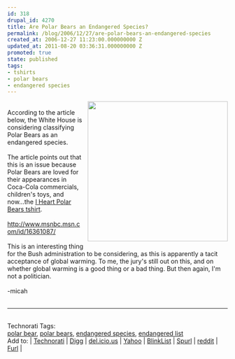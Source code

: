 ```yaml
---
id: 318
drupal_id: 4270
title: Are Polar Bears an Endangered Species?
permalink: /blog/2006/12/27/are-polar-bears-an-endangered-species
created_at: 2006-12-27 11:23:00.000000000 Z
updated_at: 2011-08-20 03:36:31.000000000 Z
promoted: true
state: published
tags:
- tshirts
- polar bears
- endangered species
---
```

<a href="http://www.reddingbrothers.com/polarbear/"><img style="float:right;cursor:pointer;width:320px;margin:0 0 10px 10px;" src="http://www.reddingbrothers.com/components/com_virtuemart/shop_image/product/b6a9442d0efd6ac9e34d0ae6c0e8e23e.jpg" alt="" border="0" /></a><br />According to the article below, the White House is considering classifying Polar Bears as an endangered species.<br /><br />The article points out that this is an issue because Polar Bears are loved for their appearances in Coca-Cola commercials, children's toys, and now...the <a href="http://www.reddingbrothers.com/polarbear/">I Heart Polar Bears tshirt</a>.<br /><a href="http://www.msnbc.msn.com/id/16361087/"><br />http://www.msnbc.msn.com/id/16361087/</a><br /><br />This is an interesting thing for the Bush administration to be considering, as this is apparently a tacit acceptance of global warming. To me, the jury's still out on this, and on whether global warming is a good thing or a bad thing. But then again, I'm not a politician.<br /><br />-micah<br /><br /><hr /><br /><span class="technoratitag">Technorati Tags:<br /><a href="http://www.technorati.com/tag/polar+bear" target="_blank" rel="tag" title="Link to Technorati Tag category for polar bear">polar bear</a>, <a href="http://www.technorati.com/tag/polar+bears" target="_blank" rel="tag" title="Link to Technorati Tag category for polar bears">polar bears</a>, <a href="http://www.technorati.com/tag/endangered+species" target="_blank" rel="tag" title="Link to Technorati Tag category for endangered species">endangered species</a>, <a href="http://www.technorati.com/tag/endangered+list" target="_blank" rel="tag" title="Link to Technorati Tag category for endangered list">endangered list</a></span><br /><span class="sociallinks">Add to: | <a href="http://technorati.com/faves?add=http%3A%2F%2Fiheartpolarbears%2Eblogspot%2Ecom%2F2006%2F12%2Fare%2Dpolar%2Dbears%2Dendangered%2Dspecies%2Ehtml" target="_blank">Technorati</a> |  <a href="http://digg.com/submit?phase=2&amp;url=http%3A%2F%2Fiheartpolarbears%2Eblogspot%2Ecom%2F2006%2F12%2Fare%2Dpolar%2Dbears%2Dendangered%2Dspecies%2Ehtml" target="_blank">Digg</a> |  <a href="http://del.icio.us/post?url=http%3A%2F%2Fiheartpolarbears%2Eblogspot%2Ecom%2F2006%2F12%2Fare%2Dpolar%2Dbears%2Dendangered%2Dspecies%2Ehtml;title=Are%20Polar%20Bears%20Endangered%3F" target="_blank">del.icio.us</a> |  <a href="http://myweb2.search.yahoo.com/myresults/bookmarklet?t=Are%20Polar%20Bears%20Endangered%3F&amp;u=http%3A%2F%2Fiheartpolarbears%2Eblogspot%2Ecom%2F2006%2F12%2Fare%2Dpolar%2Dbears%2Dendangered%2Dspecies%2Ehtml" target="_blank">Yahoo</a> |  <a href="http://www.blinklist.com/index.php?Action=Blink/addblink.php&amp;Url=http%3A%2F%2Fiheartpolarbears%2Eblogspot%2Ecom%2F2006%2F12%2Fare%2Dpolar%2Dbears%2Dendangered%2Dspecies%2Ehtml&amp;Title=Are%20Polar%20Bears%20Endangered%3F" target="_blank">BlinkList</a> |  <a href="http://www.spurl.net/spurl.php?url=http%3A%2F%2Fiheartpolarbears%2Eblogspot%2Ecom%2F2006%2F12%2Fare%2Dpolar%2Dbears%2Dendangered%2Dspecies%2Ehtml&amp;title=Are%20Polar%20Bears%20Endangered%3F" target="_blank">Spurl</a> |  <a href="http://reddit.com/submit?url=http%3A%2F%2Fiheartpolarbears%2Eblogspot%2Ecom%2F2006%2F12%2Fare%2Dpolar%2Dbears%2Dendangered%2Dspecies%2Ehtml&amp;title=Are%20Polar%20Bears%20Endangered%3F" target="_blank">reddit</a> |   <a href="http://www.furl.net/storeIt.jsp?t=Are%20Polar%20Bears%20Endangered%3F&amp;u=http%3A%2F%2Fiheartpolarbears%2Eblogspot%2Ecom%2F2006%2F12%2Fare%2Dpolar%2Dbears%2Dendangered%2Dspecies%2Ehtml" target="_blank">Furl</a> |  </span>

